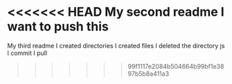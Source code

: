 <<<<<<< HEAD
My second readme
I want to push this
=======
My third readme
I created directories
I created files
I deleted the directory js
I commit
I pull
>>>>>>> 99f1117e2084b504664b99bf1e3897b5b8a411a3
